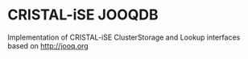 # CRISTAL-iSE JOOQDB
Implementation of CRISTAL-iSE ClusterStorage and Lookup interfaces based on http://jooq.org
